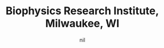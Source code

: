 ---
title: "Biophysics Research Institute, Milwaukee, WI"
project_id: 
date: nil
conference_id: ""
presenters:
   - peter_bandettini
summary: "Biophysics Research Institute, Milwaukee, WI"
file: /assets/presentations/
filename: 
layout: presentation
---